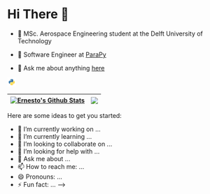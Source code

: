 # Hi There 👋

- 🚀 MSc. Aerospace Engineering student at the Delft University of Technology
  
- 💼 Software Engineer at [ParaPy](https://parapy.nl/)

- 💬 Ask me about anything [here](https://github.com/ErnestoHof/ErnestoHof/issues)

<code><img height="20" alt="python" src="https://raw.githubusercontent.com/github/explore/80688e429a7d4ef2fca1e82350fe8e3517d3494d/topics/python/python.png"></code>

| <a href="https://github.com/ErnestoHof/github-readme-stats"><img align="center" src="https://github-readme-stats.vercel.app/api?username=ErnestoHof&show_icons=true&include_all_commits=true&theme=buefy&hide_border=true" alt="Ernesto's Github Stats" /></a> | <a href="https://github.com/ErnestoHof/github-readme-stats"><img align="center" src="https://github-readme-stats.vercel.app/api/top-langs/?username=ErnestoHof&layout=compact&theme=buefy&hide_border=true" /></a> |
| ------------- | ------------- |

Here are some ideas to get you started:

- 🔭 I’m currently working on ...
- 🌱 I’m currently learning ...
- 👯 I’m looking to collaborate on ...
- 🤔 I’m looking for help with ...
- 💬 Ask me about ...
- 📫 How to reach me: ...
- 😄 Pronouns: ...
- ⚡ Fun fact: ...
-->
